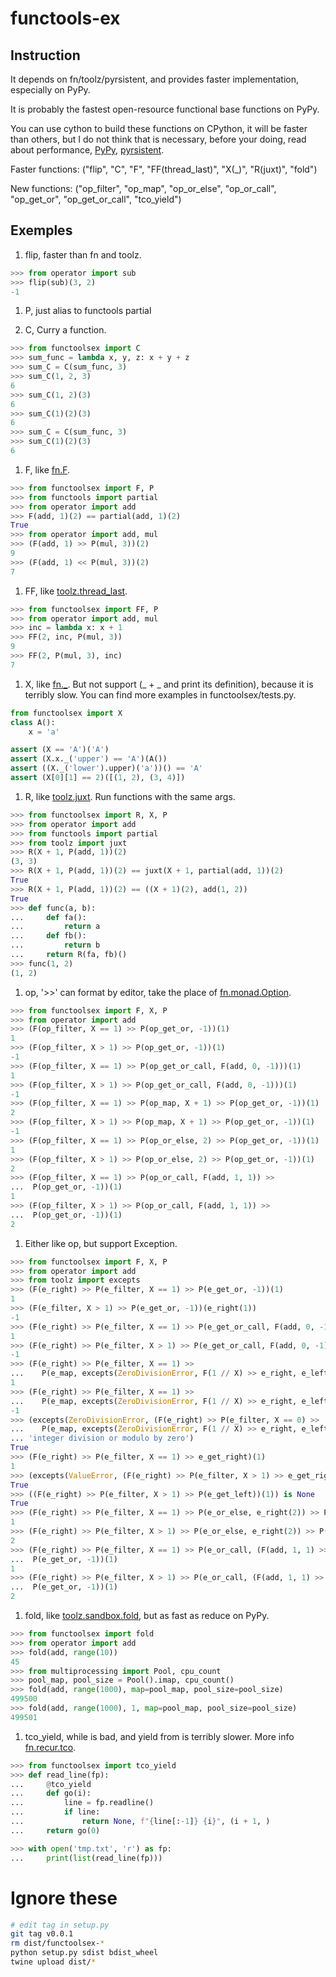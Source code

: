 # functools-ex

## Instruction
It depends on fn/toolz/pyrsistent, and provides faster implementation, especially on PyPy.

It is probably the fastest open-resource functional base functions on PyPy.

You can use cython to build these functions on CPython, it will be faster than others,
but I do not think that is necessary, before your doing, read about performance,
[PyPy](https://www.pypy.org/performance.html), [pyrsistent](https://github.com/tobgu/pyrsistent#performance).


Faster functions:
    ("flip", "C", "F", "FF(thread_last)", "X(_)", "R(juxt)", "fold")

New functions:
    ("op_filter", "op_map", "op_or_else", "op_or_call", "op_get_or", "op_get_or_call", "tco_yield")

## Exemples

1. flip, faster than fn and toolz.

```python
>>> from operator import sub
>>> flip(sub)(3, 2)
-1
```

1. P, just alias to functools partial

1. C, Curry a function.
```python
>>> from functoolsex import C
>>> sum_func = lambda x, y, z: x + y + z
>>> sum_C = C(sum_func, 3)
>>> sum_C(1, 2, 3)
6
>>> sum_C(1, 2)(3)
6
>>> sum_C(1)(2)(3)
6
>>> sum_C = C(sum_func, 3)
>>> sum_C(1)(2)(3)
6
```

1. F, like [fn.F](https://github.com/kachayev/fn.py#high-level-operations-with-functions).

```python
>>> from functoolsex import F, P
>>> from functools import partial
>>> from operator import add
>>> F(add, 1)(2) == partial(add, 1)(2)
True
>>> from operator import add, mul
>>> (F(add, 1) >> P(mul, 3))(2)
9
>>> (F(add, 1) << P(mul, 3))(2)
7
```

1. FF, like [toolz.thread_last](https://github.com/pytoolz/toolz/blob/ea3ba0d60a33b256c8b2a7be43aff926992ffcdb/toolz/functoolz.py#L78).

```python
>>> from functoolsex import FF, P
>>> from operator import add, mul
>>> inc = lambda x: x + 1
>>> FF(2, inc, P(mul, 3))
9
>>> FF(2, P(mul, 3), inc)
7
```

1. X, like [fn._](https://github.com/kachayev/fn.py#scala-style-lambdas-definition).
But not support (_ + _ and print its definition), because it is terribly slow.
You can find more examples in functoolsex/tests.py.

```python
from functoolsex import X
class A():
    x = 'a'

assert (X == 'A')('A')
assert (X.x._('upper') == 'A')(A())
assert ((X._('lower').upper)('a'))() == 'A'
assert (X[0][1] == 2)([(1, 2), (3, 4)])
```

1. R, like [toolz.juxt](https://github.com/pytoolz/toolz/blob/ea3ba0d60a33b256c8b2a7be43aff926992ffcdb/toolz/functoolz.py#L646).
Run functions with the same args.

```python
>>> from functoolsex import R, X, P
>>> from operator import add
>>> from functools import partial
>>> from toolz import juxt
>>> R(X + 1, P(add, 1))(2)
(3, 3)
>>> R(X + 1, P(add, 1))(2) == juxt(X + 1, partial(add, 1))(2)
True
>>> R(X + 1, P(add, 1))(2) == ((X + 1)(2), add(1, 2))
True
>>> def func(a, b):
...     def fa():
...         return a
...     def fb():
...         return b
...     return R(fa, fb)()
>>> func(1, 2)
(1, 2)
```

1. op, '>>' can format by editor, take the place of [fn.monad.Option](https://github.com/kachayev/fn.py#functional-style-for-error-handling).

```python
>>> from functoolsex import F, X, P
>>> from operator import add
>>> (F(op_filter, X == 1) >> P(op_get_or, -1))(1)
1
>>> (F(op_filter, X > 1) >> P(op_get_or, -1))(1)
-1
>>> (F(op_filter, X == 1) >> P(op_get_or_call, F(add, 0, -1)))(1)
1
>>> (F(op_filter, X > 1) >> P(op_get_or_call, F(add, 0, -1)))(1)
-1
>>> (F(op_filter, X == 1) >> P(op_map, X + 1) >> P(op_get_or, -1))(1)
2
>>> (F(op_filter, X > 1) >> P(op_map, X + 1) >> P(op_get_or, -1))(1)
-1
>>> (F(op_filter, X == 1) >> P(op_or_else, 2) >> P(op_get_or, -1))(1)
1
>>> (F(op_filter, X > 1) >> P(op_or_else, 2) >> P(op_get_or, -1))(1)
2
>>> (F(op_filter, X == 1) >> P(op_or_call, F(add, 1, 1)) >>
...  P(op_get_or, -1))(1)
1
>>> (F(op_filter, X > 1) >> P(op_or_call, F(add, 1, 1)) >>
...  P(op_get_or, -1))(1)
2
```


1. Either like op, but support Exception.

```python
>>> from functoolsex import F, X, P
>>> from operator import add
>>> from toolz import excepts
>>> (F(e_right) >> P(e_filter, X == 1) >> P(e_get_or, -1))(1)
1
>>> (F(e_filter, X > 1) >> P(e_get_or, -1))(e_right(1))
-1
>>> (F(e_right) >> P(e_filter, X == 1) >> P(e_get_or_call, F(add, 0, -1)))(1)
1
>>> (F(e_right) >> P(e_filter, X > 1) >> P(e_get_or_call, F(add, 0, -1)))(1)
-1
>>> (F(e_right) >> P(e_filter, X == 1) >>
...    P(e_map, excepts(ZeroDivisionError, F(1 // X) >> e_right, e_left)) >> P(e_get_or, -1))(1)
1
>>> (F(e_right) >> P(e_filter, X == 1) >>
...    P(e_map, excepts(ZeroDivisionError, F(1 // X) >> e_right, e_left)) >> P(e_get_or, -1))(0)
-1
>>> (excepts(ZeroDivisionError, (F(e_right) >> P(e_filter, X == 0) >>
...    P(e_map, excepts(ZeroDivisionError, F(1 // X) >> e_right, e_left)) >> P(e_get_or_raise)), str)(0) ==
... 'integer division or modulo by zero')
True
>>> (F(e_right) >> P(e_filter, X == 1) >> e_get_right)(1)
1
>>> (excepts(ValueError, (F(e_right) >> P(e_filter, X > 1) >> e_get_right), str)(1) == "('__functoolsex__e__left', None) is not either right")
True
>>> ((F(e_right) >> P(e_filter, X > 1) >> P(e_get_left))(1)) is None
True
>>> (F(e_right) >> P(e_filter, X == 1) >> P(e_or_else, e_right(2)) >> P(e_get_or, -1))(1)
1
>>> (F(e_right) >> P(e_filter, X > 1) >> P(e_or_else, e_right(2)) >> P(e_get_or, -1))(1)
2
>>> (F(e_right) >> P(e_filter, X == 1) >> P(e_or_call, (F(add, 1, 1) >> e_right)) >>
...  P(e_get_or, -1))(1)
1
>>> (F(e_right) >> P(e_filter, X > 1) >> P(e_or_call, (F(add, 1, 1) >> e_right)) >>
...  P(e_get_or, -1))(1)
2
```

1. fold, like [toolz.sandbox.fold](https://github.com/pytoolz/toolz/blob/ea3ba0d60a33b256c8b2a7be43aff926992ffcdb/toolz/sandbox/parallel.py#L13), but as fast as reduce on PyPy.

```python
>>> from functoolsex import fold
>>> from operator import add
>>> fold(add, range(10))
45
>>> from multiprocessing import Pool, cpu_count
>>> pool_map, pool_size = Pool().imap, cpu_count()
>>> fold(add, range(1000), map=pool_map, pool_size=pool_size)
499500
>>> fold(add, range(1000), 1, map=pool_map, pool_size=pool_size)
499501
```

1. tco_yield, while is bad, and yield from is terribly slower.
More info [fn.recur.tco](https://github.com/kachayev/fn.py#trampolines-decorator).

```python
>>> from functoolsex import tco_yield
>>> def read_line(fp):
...     @tco_yield
...     def go(i):
...         line = fp.readline()
...         if line:
...             return None, f"{line[:-1]} {i}", (i + 1, )
...     return go(0)

>>> with open('tmp.txt', 'r') as fp:
...     print(list(read_line(fp)))
```


# Ignore these
```bash
# edit tag in setup.py
git tag v0.0.1
rm dist/functoolsex-*
python setup.py sdist bdist_wheel
twine upload dist/*
```
